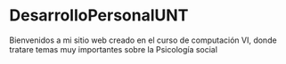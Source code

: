 # DesarrolloPersonalUNT

Bienvenidos a mi sitio web creado en el curso de computación VI, donde tratare temas muy importantes sobre la Psicología social

